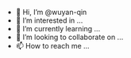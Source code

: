 - 👋 Hi, I’m @wuyan-qin
- 👀 I’m interested in ...
- 🌱 I’m currently learning ...
- 💞️ I’m looking to collaborate on ...
- 📫 How to reach me ...

<!---
wuyan-qin/wuyan-qin is a ✨ special ✨ repository because its `README.md` (this file) appears on your GitHub profile.
You can click the Preview link to take a look at your changes.
--->
